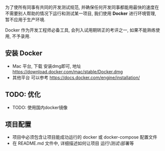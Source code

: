 为了使所有同事有共同的开发测试规范, 并确保任何开发同事都能用最快的速度在不需要别人帮助的情况下运行和测试某一项目, 我们使用 **Docker** 进行环境管理, 暂不应用于生产环境.

Docker 作为开发工程师必备工具, 会列入试用期转正的考评之一, 如果不能熟练使用, 不予录用.

## 安装 Docker

- Mac 平台, 下载 安装dmg即可, 地址 https://download.docker.com/mac/stable/Docker.dmg
- 其他平台 可以参考 https://docs.docker.com/engine/installation/

## TODO: 优化

- TODO: 使用国内docker镜像

## 项目配置

- 项目中必须包含让项目能成功运行的 docker 或 docker-compose 配置文件
- 在 README.md 文件中, 详细描述如何让项目 运行\测试\部署等